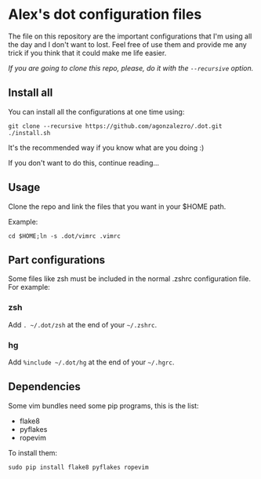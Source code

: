 Alex's dot configuration files
==============================
The file on this repository are the important configurations that I'm using
all the day and I don't want to lost. Feel free of use them and provide me
any trick if you think that it could make me life easier.

*If you are going to clone this repo, please, do it with the `--recursive`
option.*


Install all
-----------
You can install all the configurations at one time using:

    git clone --recursive https://github.com/agonzalezro/.dot.git
    ./install.sh

It's the recommended way if you know what are you doing :)

If you don't want to do this, continue reading...


Usage
-----
Clone the repo and link the files that you want in your $HOME path.

Example:

    cd $HOME;ln -s .dot/vimrc .vimrc

Part configurations
-------------------
Some files like zsh must be included in the normal .zshrc configuration file. For example:

### zsh
Add `. ~/.dot/zsh` at the end of your `~/.zshrc`.

### hg
Add `%include ~/.dot/hg` at the end of your `~/.hgrc`.


Dependencies
------------
Some vim bundles need some pip programs, this is the list:

- flake8
- pyflakes
- ropevim

To install them:

    sudo pip install flake8 pyflakes ropevim

